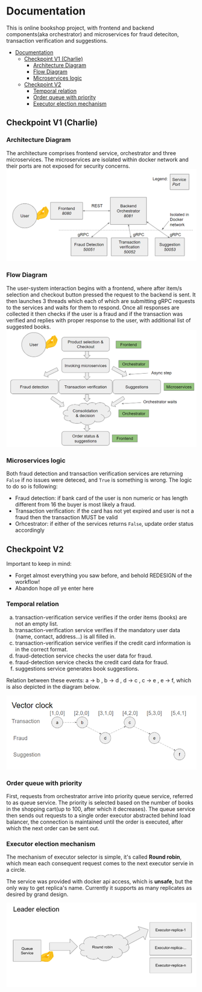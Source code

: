 # Documentation
This is online bookshop project, with frontend and backend components(aka orchestrator) and microservices for fraud deteciton, transaction verification and suggestions.
- [Documentation](#documentation)
  - [Checkpoint V1 (Charlie)](#checkpoint-v1-charlie)
    - [Architecture Diagram](#architecture-diagram)
    - [Flow Diagram](#flow-diagram)
    - [Microservices logic](#microservices-logic)
  - [Checkpoint V2](#checkpoint-v2)
    - [Temporal relation](#temporal-relation)
    - [Order queue with priority](#order-queue-with-priority)
    - [Executor election mechanism](#executor-election-mechanism)

## Checkpoint V1 (Charlie)
### Architecture Diagram
The architecture comprises frontend service, orchestrator and three microservices. The microservices are isolated within docker network and their ports are not exposed for security concerns.
![img1](imgs/scr1.png)
### Flow Diagram
The user-system interaction begins with a frontend, where after item/s selection and checkout button pressed the request to the backend is sent. It then launches 3 threads which each of which are submitting gRPC requests to the services and waits for them to respond. Once all responses are collected it then checks if the user is a fraud and if the transaction was verified and replies with proper response to the user, with additional list of suggested books.
![img2](imgs/scr2.png)
### Microservices logic
Both fraud detection and transaction verification services are returning `False` if no issues were deteced, and `True` is something is wrong. The logic to do so is following:
* Fraud detection: if bank card of the user is non numeric or has length different from 16 the buyer is most likely a fraud.
* Transaction verification: if the card has not yet expired and user is not a fraud then the transaction MUST be valid
* Orhcestrator: if either of the services returns `False`, update order status accordingly
## Checkpoint V2
Important to keep in mind:
* Forget almost everything you saw before, and behold REDESIGN of the workflow!
* Abandon hope *all* ye enter here

### Temporal relation
<ol type="a">
  <li>transaction-verification service verifies if the order items (books) are not an empty list.</li>
  <li>transaction-verification service verifies if the mandatory user data (name, contact, address…) is all filled in.</li>
  <li>transaction-verification service verifies if the credit card information is in the correct format.</li>
  <li>fraud-detection service checks the user data for fraud.</li>
  <li>fraud-detection service checks the credit card data for fraud.</li>
  <li>suggestions service generates book suggestions.</li>
</ol>

Relation between these events: a -> b , b -> d , d -> c , c -> e , e -> f, which is also depicted in the diagram below.

![img3](imgs/src3.png)


### Order queue with priority

First, requests from orchestrator arrive into priority queue service, referred to as queue service. The priority is selected based  on the number of books in the shopping cart(up to 100, after which it decreases). The queue service then sends out requests to a single order executor abstracted behind load balancer, the connection is maintained until the order is executed, after which the next order can be sent out.

### Executor election mechanism

The mechanism of executor selector is simple, it's called **Round robin**, which mean each consequent request comes to the next executor servie in a circle. 

The service was provided with docker api access, which is **unsafe**, but the only way to get replica's name. Currently it supports as many replicates as desired by grand design.


![img4](imgs/src4.gif)
